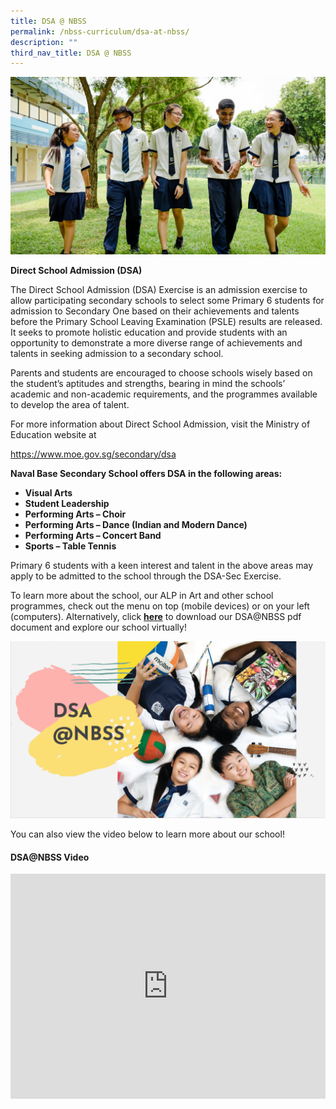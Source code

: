 ```yaml
---
title: DSA @ NBSS
permalink: /nbss-curriculum/dsa-at-nbss/
description: ""
third_nav_title: DSA @ NBSS
---
```

<img src="/images/dsa1.jpg">
<p><strong>Direct School Admission (DSA)</strong></p>
<p>The Direct School Admission (DSA) Exercise is an admission exercise to allow participating secondary schools to select some Primary 6 students for admission to Secondary One based on their achievements and talents before the Primary School Leaving Examination (PSLE) results are released. It seeks to promote holistic education and provide students with an opportunity to demonstrate a more diverse range of achievements and talents in seeking admission to a secondary school.</p>
<p>Parents and students are encouraged to choose schools wisely based on the student’s aptitudes and strengths, bearing in mind the schools’ academic and non-academic requirements, and the programmes available to develop the area of talent.</p>
<p>For more information about Direct School Admission, visit the Ministry of Education website at&nbsp;</p>
<p><a href="https://www.moe.gov.sg/secondary/dsa">https://www.moe.gov.sg/secondary/dsa</a></p>
<p><strong>Naval Base Secondary School offers DSA in the following areas:</strong></p>
<ul>
<li><strong>Visual&nbsp;</strong><strong>Arts</strong></li>
<li><strong>Student Leadership</strong></li>
<li><strong>Performing Arts – Choir</strong></li>
<li><strong>Performing Arts – Dance (Indian and Modern Dance)</strong></li>
<li><strong>Performing Arts – Concert Band</strong></li>
<li><strong>Sports – Table Tennis</strong></li>
</ul>
<p>Primary 6 students with a keen interest and talent in the above areas may apply to be admitted to the school through the DSA-Sec Exercise.&nbsp;</p>
<p>To learn more about the school, our ALP in Art and other school programmes, check out the menu on top (mobile devices) or on your left (computers). Alternatively, click <strong><a href="/files/DSANBSS.pdf">here</a></strong>&nbsp;to download&nbsp;our DSA@NBSS pdf document and explore our school virtually!&nbsp;</p>
<img src="/images/dsa2.png">
<p>You can also view the video below to learn more about our school! </p>
<h4><strong>DSA@NBSS Video</strong></h4>
<div><iframe title="YouTube video player" src="https://www.youtube.com/embed/dz-6f1xY22E" width="100%" height="360" frameborder="0" allowfullscreen="allowfullscreen" data-mce-fragment="1"></iframe></div>